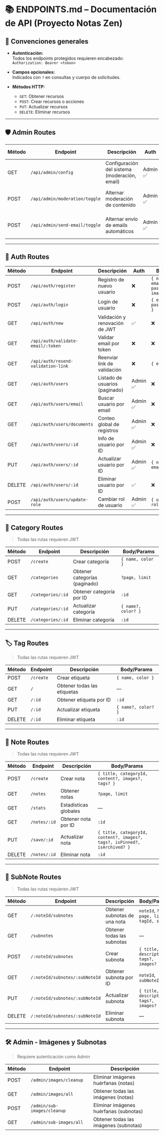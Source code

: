 # 📚 ENDPOINTS.md – Documentación de API (Proyecto Notas Zen)

## 📌 Convenciones generales

- **Autenticación:**  
  Todos los endpoints protegidos requieren encabezado:  
  `Authorization: Bearer <token>`

- **Campos opcionales:**  
  Indicados con `?` en consultas y cuerpo de solicitudes.

- **Métodos HTTP:**
  - `GET`: Obtener recursos
  - `POST`: Crear recursos o acciones
  - `PUT`: Actualizar recursos
  - `DELETE`: Eliminar recursos

---

## 🛡️ Admin Routes

| Método | Endpoint                       | Descripción                                   | Auth     | Body | Ejemplo de Respuesta                                                             |
| ------ | ------------------------------ | --------------------------------------------- | -------- | ---- | -------------------------------------------------------------------------------- |
| GET    | `/api/admin/config`            | Configuración del sistema (moderación, email) | Admin ✅ | ❌   | `{ "moderationEnabled": true, "sendEmailEnabled": false }`                       |
| POST   | `/api/admin/moderation/toggle` | Alternar moderación de contenido              | Admin ✅ | ❌   | `{ "moderationEnabled": false, "message": "Moderation has been disabled" }`      |
| POST   | `/api/admin/send-email/toggle` | Alternar envío de emails automáticos          | Admin ✅ | ❌   | `{ "sendEmailEnabled": true, "message": "Send email feature has been enabled" }` |

---

## 🔐 Auth Routes

| Método | Endpoint                           | Descripción                    | Auth     | Body                                |
| ------ | ---------------------------------- | ------------------------------ | -------- | ----------------------------------- |
| POST   | `/api/auth/register`               | Registro de nuevo usuario      | ❌       | `{ name, email, password, image? }` |
| POST   | `/api/auth/login`                  | Login de usuario               | ❌       | `{ email, password }`               |
| GET    | `/api/auth/new`                    | Validación y renovación de JWT | ✅       | ❌                                  |
| GET    | `/api/auth/validate-email/:token`  | Validar email por token        | ❌       | ❌                                  |
| GET    | `/api/auth/resend-validation-link` | Reenviar link de validación    | ❌       | `{ email }`                         |
| GET    | `/api/auth/users`                  | Listado de usuarios (paginado) | Admin ✅ | ❌                                  |
| GET    | `/api/auth/users/email`            | Buscar usuario por email       | Admin ✅ | ❌                                  |
| GET    | `/api/auth/users/documents`        | Conteo global de registros     | Admin ✅ | ❌                                  |
| GET    | `/api/auth/users/:id`              | Info de usuario por ID         | Admin ✅ | ❌                                  |
| PUT    | `/api/auth/users/:id`              | Actualizar usuario por ID      | Admin ✅ | `{ name?, email? }`                 |
| DELETE | `/api/auth/users/:id`              | Eliminar usuario por ID        | ✅       | ❌                                  |
| POST   | `/api/auth/users/update-role`      | Cambiar rol de usuario         | Admin ✅ | `{ userId, roleId }`                |

---

## 📁 Category Routes

> Todas las rutas requieren JWT

| Método | Endpoint          | Descripción                   | Body/Params         |
| ------ | ----------------- | ----------------------------- | ------------------- |
| POST   | `/create`         | Crear categoría               | `{ name, color }`   |
| GET    | `/categories`     | Obtener categorías (paginado) | `?page, limit`      |
| GET    | `/categories/:id` | Obtener categoría por ID      | `:id`               |
| PUT    | `/categories/:id` | Actualizar categoría          | `{ name?, color? }` |
| DELETE | `/categories/:id` | Eliminar categoría            | `:id`               |

---

## 🏷️ Tag Routes

> Todas las rutas requieren JWT

| Método | Endpoint  | Descripción                 | Body/Params         |
| ------ | --------- | --------------------------- | ------------------- |
| POST   | `/create` | Crear etiqueta              | `{ name, color }`   |
| GET    | `/`       | Obtener todas las etiquetas | —                   |
| GET    | `/:id`    | Obtener etiqueta por ID     | `:id`               |
| PUT    | `/:id`    | Actualizar etiqueta         | `{ name?, color? }` |
| DELETE | `/:id`    | Eliminar etiqueta           | `:id`               |

---

## 📝 Note Routes

> Todas las rutas requieren JWT

| Método | Endpoint     | Descripción           | Body/Params                                                               |
| ------ | ------------ | --------------------- | ------------------------------------------------------------------------- |
| POST   | `/create`    | Crear nota            | `{ title, categoryId, content?, images?, tags? }`                         |
| GET    | `/notes`     | Obtener notas         | `?page, limit`                                                            |
| GET    | `/stats`     | Estadísticas globales | —                                                                         |
| GET    | `/notes/:id` | Obtener nota por ID   | `:id`                                                                     |
| PUT    | `/save/:id`  | Actualizar nota       | `{ title, categoryId, content?, images?, tags?, isPinned?, isArchived? }` |
| DELETE | `/notes/:id` | Eliminar nota         | `:id`                                                                     |

---

## 🧩 SubNote Routes

> Todas las rutas requieren JWT

| Método | Endpoint                       | Descripción                  | Body/Params                               |
| ------ | ------------------------------ | ---------------------------- | ----------------------------------------- |
| GET    | `/:noteId/subnotes`            | Obtener subnotas de una nota | `noteId`, `?page, limit, tagId, sort*`    |
| GET    | `/subnotes`                    | Obtener todas las subnotas   | —                                         |
| POST   | `/:noteId/subnotes`            | Crear subnota                | `{ title, description?, tags?, images? }` |
| GET    | `/:noteId/subnotes/:subNoteId` | Obtener subnota por ID       | `noteId`, `subNoteId`                     |
| PUT    | `/:noteId/subnotes/:subNoteId` | Actualizar subnota           | `{ title, description?, tags?, images? }` |
| DELETE | `/:noteId/subnotes/:subNoteId` | Eliminar subnota             | —                                         |

---

## 🛠️ Admin - Imágenes y Subnotas

> Requiere autenticación como Admin

| Método | Endpoint                    | Descripción                            |
| ------ | --------------------------- | -------------------------------------- |
| POST   | `/admin/images/cleanup`     | Eliminar imágenes huérfanas (notas)    |
| GET    | `/admin/images/all`         | Obtener todas las imágenes (notas)     |
| POST   | `/admin/sub-images/cleanup` | Eliminar imágenes huérfanas (subnotas) |
| GET    | `/admin/sub-images/all`     | Obtener todas las imágenes (subnotas)  |
